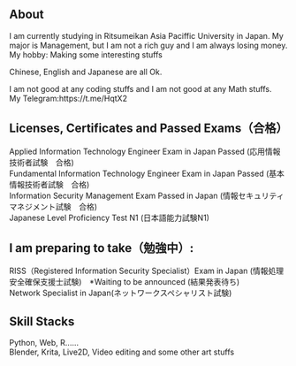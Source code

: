<h2>About</h2>
<p>I am currently studying in Ritsumeikan Asia Paciffic University in Japan. My major is Management, but I am not a rich guy and I am always losing money.  <br> My hobby: Making some interesting stuffs</p>
<p>Chinese, English and Japanese are all Ok.</p>
<p> 
I am not good at any coding stuffs and I am not good at any Math stuffs.<br>
My Telegram:https://t.me/HqtX2 </p>

<h2>Licenses, Certificates and Passed Exams（合格）</h2> 
  Applied Information Technology Engineer Exam in Japan Passed (応用情報技術者試験　合格)<br>
  Fundamental Information Technology Engineer Exam in Japan Passed (基本情報技術者試験　合格)<br>
  Information Security Management Exam Passed in Japan (情報セキュリティマネジメント試験　合格) <br>
  Japanese Level Proficiency Test N1 (日本語能力試験N1)<br>
<h2>I am preparing to take（勉強中）:</b></h2>
  RISS（Registered Information Security Specialist）Exam in Japan (情報処理安全確保支援士試験)　*Waiting to be announced (結果発表待ち)<br>
  Network Specialist in Japan(ネットワークスペシャリスト試験)
<h2>Skill Stacks</h2>
  Python, Web, R......<br>
  Blender, Krita, Live2D, Video editing and some other art stuffs

